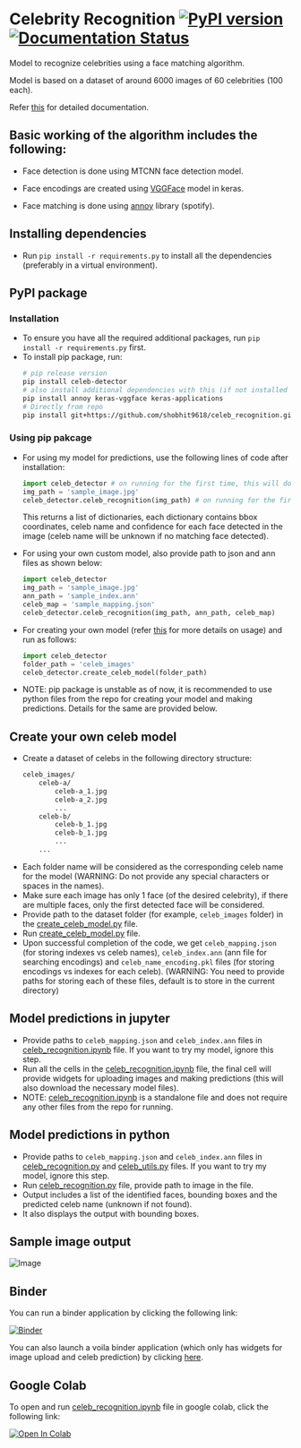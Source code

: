 # Celebrity Recognition [![PyPI version](https://badge.fury.io/py/celeb-detector.svg)](https://badge.fury.io/py/celeb-detector) [![Documentation Status](https://readthedocs.org/projects/celeb-recognition/badge/?version=main)](https://celeb-recognition.readthedocs.io/en/latest/?badge=main)
Model to recognize celebrities using a face matching algorithm.

Model is based on a dataset of around 6000 images of 60 celebrities (100 each).

Refer [this](https://celeb-recognition.readthedocs.io/en/main/) for detailed documentation.

## Basic working of the algorithm includes the following:
- Face detection is done using MTCNN face detection model.

- Face encodings are created using [VGGFace](https://github.com/rcmalli/keras-vggface) model in keras.

- Face matching is done using [annoy](https://github.com/spotify/annoy) library (spotify).

## Installing dependencies
- Run `pip install -r requirements.py` to install all the dependencies (preferably in a virtual environment).

## PyPI package
### Installation
- To ensure you have all the required additional packages, run `pip install -r requirements.py` first.
- To install pip package, run:
    ```bash
    # pip release version
    pip install celeb-detector
    # also install additional dependencies with this (if not installed via requirements.txt file)
    pip install annoy keras-vggface keras-applications
    # Directly from repo
    pip install git+https://github.com/shobhit9618/celeb_recognition.git
    ```

### Using pip pakcage
- For using my model for predictions, use the following lines of code after installation:
    ```python
    import celeb_detector # on running for the first time, this will download vggface model
    img_path = 'sample_image.jpg'
    celeb_detector.celeb_recognition(img_path) # on running for the first time, 2 files (celeb_mapping.json and celeb_index_60.ann) will downloaded to the home directory
    ```
    This returns a list of dictionaries, each dictionary contains bbox coordinates, celeb name and confidence for each face detected in the image (celeb name will be unknown if no matching face detected).

- For using your own custom model, also provide path to json and ann files as shown below:
    ```python
    import celeb_detector
    img_path = 'sample_image.jpg'
    ann_path = 'sample_index.ann'
    celeb_map = 'sample_mapping.json'
    celeb_detector.celeb_recognition(img_path, ann_path, celeb_map)
    ```

- For creating your own model (refer [this](#create-your-own-celeb-model) for more details on usage) and run as follows:
    ```python
    import celeb_detector
    folder_path = 'celeb_images'
    celeb_detector.create_celeb_model(folder_path)
    ```

- NOTE: pip package is unstable as of now, it is recommended to use python files from the repo for creating your model and making predictions. Details for the same are provided below.

## Create your own celeb model
- Create a dataset of celebs in the following directory structure:
    ```bash
    celeb_images/
        celeb-a/
            celeb-a_1.jpg
            celeb-a_2.jpg
            ...
        celeb-b/
            celeb-b_1.jpg
            celeb-b_1.jpg
            ...
        ...
    ```
- Each folder name will be considered as the corresponding celeb name for the model (WARNING: Do not provide any special characters or spaces in the names).
- Make sure each image has only 1 face (of the desired celebrity), if there are multiple faces, only the first detected face will be considered.
- Provide path to the dataset folder (for example, `celeb_images` folder) in the [create_celeb_model.py](create_celeb_model.py) file.
- Run [create_celeb_model.py](create_celeb_model.py) file.
- Upon successful completion of the code, we get `celeb_mapping.json` (for storing indexes vs celeb names), `celeb_index.ann` (ann file for searching encodings) and `celeb_name_encoding.pkl` files (for storing encodings vs indexes for each celeb).
(WARNING: You need to provide paths for storing each of these files, default is to store in the current directory)

## Model predictions in jupyter
- Provide paths to `celeb_mapping.json` and `celeb_index.ann` files in [celeb_recognition.ipynb](celeb_recognition.ipynb) file. If you want to try my model, ignore this step.
- Run all the cells in the [celeb_recognition.ipynb](celeb_recognition.ipynb) file, the final cell will provide widgets for uploading images and making predictions
(this will also download the necessary model files).
- NOTE: [celeb_recognition.ipynb](celeb_recognition.ipynb) is a standalone file and does not require any other files from the repo for running.

## Model predictions in python
- Provide paths to `celeb_mapping.json` and `celeb_index.ann` files in [celeb_recognition.py](celeb_recognition.py) and [celeb_utils.py](celeb_utils/celeb_utils.py) files. If you want to try my model, ignore this step.
- Run [celeb_recognition.py](celeb_recognition.py) file, provide path to image in the file.
- Output includes a list of the identified faces, bounding boxes and the predicted celeb name (unknown if not found).
- It also displays the output with bounding boxes.

## Sample image output
![Image](https://drive.google.com/uc?export=view&id=1W4P0PPLjr0BHDkj2CzLgFGpOYn4MF1Ck)

## Binder
You can run a binder application by clicking the following link:

[![Binder](https://mybinder.org/badge_logo.svg)](https://mybinder.org/v2/gh/shobhit9618/celeb_recognition/main)

You can also launch a voila binder application (which only has widgets for image upload and celeb prediction) by clicking [here](https://mybinder.org/v2/gh/shobhit9618/celeb_recognition/main?urlpath=%2Fvoila%2Frender%2Fceleb_recognition.ipynb).

## Google Colab
To open and run [celeb_recognition.ipynb](celeb_recognition.ipynb) file in google colab, click the following link:

[![Open In Colab](https://colab.research.google.com/assets/colab-badge.svg)](https://colab.research.google.com/github/shobhit9618/celeb_recognition/blob/main/celeb_recognition.ipynb)
